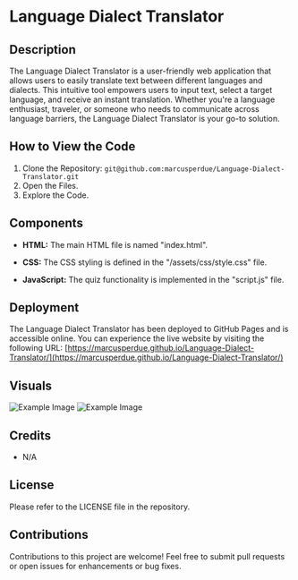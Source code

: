 # Language Dialect Translator

## Description
The Language Dialect Translator is a user-friendly web application that allows users to easily translate text between different languages and dialects. This intuitive tool empowers users to input text, select a target language, and receive an instant translation. Whether you're a language enthusiast, traveler, or someone who needs to communicate across language barriers, the Language Dialect Translator is your go-to solution.


## How to View the Code

1. Clone the Repository:  `git@github.com:marcusperdue/Language-Dialect-Translator.git`
2. Open the Files.
3. Explore the Code.

## Components

- **HTML:** The main HTML file is named "index.html".

- **CSS:** The CSS styling is defined in the "/assets/css/style.css" file.

- **JavaScript:** The quiz functionality is implemented in the "script.js" file.

## Deployment

The Language Dialect Translator has been deployed to GitHub Pages and is accessible online. You can experience the live website by visiting the following URL: [https://marcusperdue.github.io/Language-Dialect-Translator/](https://marcusperdue.github.io/Language-Dialect-Translator/)

## Visuals

![Example Image](/assets/images/eng.png)
![Example Image](/assets/images/span.png)


## Credits

- N/A

## License

Please refer to the LICENSE file in the repository.

## Contributions

Contributions to this project are welcome! Feel free to submit pull requests or open issues for enhancements or bug fixes.

